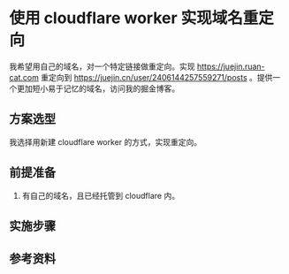 # 使用 cloudflare worker 实现域名重定向

我希望用自己的域名，对一个特定链接做重定向。实现 https://juejin.ruan-cat.com 重定向到 https://juejin.cn/user/2406144257559271/posts 。提供一个更加短小易于记忆的域名，访问我的掘金博客。

## 方案选型

我选择用新建 cloudflare worker 的方式，实现重定向。

## 前提准备

1. 有自己的域名，且已经托管到 cloudflare 内。

## 实施步骤

## 参考资料
